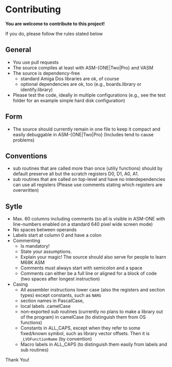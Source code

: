 # Contributing #

**You are welcome to contribute to this project!**

If you do, please follow the rules stated below

## General ##
- You use pull requests
- The source compiles at least with ASM-{ONE|Two|Pro} and VASM
- The source is dependency-free
  - standard Amiga Dos libraries are ok, of course
  - optional dependencies are ok, too (e.g., boards.library or identify.library)
- Please test the code, ideally in multiple configurations (e.g., see the test folder for an example simple hard disk configuration)

## Form ##  
- The source should currently remain in one file to keep it compact and easily debuggable in ASM-{ONE|Two|Pro} (Includes tend to cause problems)

## Conventions ##
- sub routines that are called more than once (utiliy functions) should by default preserve all but the scratch registers D0, D1, A0, A1.
- sub routines that are called on top-level and have no interdependencies can use all registers (Please use comments stating which registers are overwritten)

## Sytle ##
- Max. 60 columns including comments (so all is visible in ASM-ONE with line-numbers enabled on a standard 640 pixel wide screen mode)
- No spaces between operands
- Labels start at column 0 and have a colon
- Commenting
  - Is mandatory!
  - State your assumptions.
  - Explain your magic! The source should also serve for people to learn M68K ASM
  - Comments must always start with semicolon and a space
  - Comments can either be a full line or aligned for a block of code (two spaces after longest instruction)
- Casing
  - All assembler instructions lower case (also the registers and section types) except constants, such as ``NARG``
  - section names in PascalCase,
  - local labels .camelCase
  - non-exported sub routines (currently no plans to make a library out of the program) in camelCase (to distinguish them from OS functions)
  - Constants in ALL_CAPS, except when they refer to some fixed/known symbol, such as library vector offsets. Then it is ``_LVOFunctionName`` (by convention)
  - Macro labels in ALL_CAPS (to distinguish them easily from labels and sub routines)

Thank You!